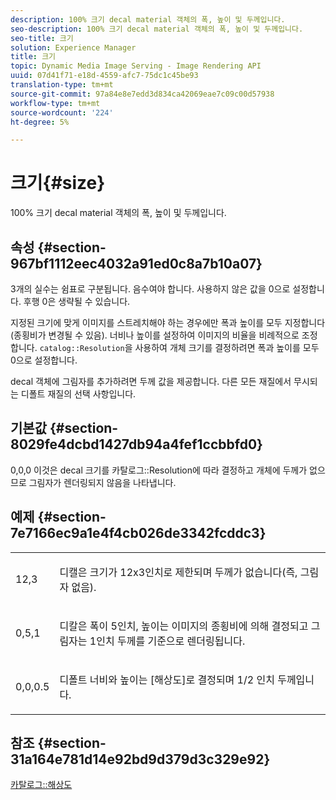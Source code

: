 ```yaml
---
description: 100% 크기 decal material 객체의 폭, 높이 및 두께입니다.
seo-description: 100% 크기 decal material 객체의 폭, 높이 및 두께입니다.
seo-title: 크기
solution: Experience Manager
title: 크기
topic: Dynamic Media Image Serving - Image Rendering API
uuid: 07d41f71-e18d-4559-afc7-75dc1c45be93
translation-type: tm+mt
source-git-commit: 97a84e8e7edd3d834ca42069eae7c09c00d57938
workflow-type: tm+mt
source-wordcount: '224'
ht-degree: 5%

---
```



# 크기{#size}

100% 크기 decal material 객체의 폭, 높이 및 두께입니다.

## 속성 {#section-967bf1112eec4032a91ed0c8a7b10a07}

3개의 실수는 쉼표로 구분됩니다. 음수여야 합니다. 사용하지 않은 값을 0으로 설정합니다. 후행 0은 생략될 수 있습니다.

지정된 크기에 맞게 이미지를 스트레치해야 하는 경우에만 폭과 높이를 모두 지정합니다(종횡비가 변경될 수 있음). 너비나 높이를 설정하여 이미지의 비율을 비례적으로 조정합니다. `catalog::Resolution`을 사용하여 개체 크기를 결정하려면 폭과 높이를 모두 0으로 설정합니다.

decal 객체에 그림자를 추가하려면 두께 값을 제공합니다. 다른 모든 재질에서 무시되는 디폴트 재질의 선택 사항입니다.

## 기본값 {#section-8029fe4dcbd1427db94a4fef1ccbbfd0}

0,0,0 이것은 decal 크기를 카탈로그::Resolution에 따라 결정하고 개체에 두께가 없으므로 그림자가 렌더링되지 않음을 나타냅니다.

## 예제 {#section-7e7166ec9a1e4f4cb026de3342fcddc3}

<table id="simpletable_E3503BD975F342C58DDB4C2B56BF0CEE"> 
 <tr class="strow"> 
  <td class="stentry"> <p>12,3 </p></td> 
  <td class="stentry"> <p>디캘은 크기가 12x3인치로 제한되며 두께가 없습니다(즉, 그림자 없음). </p></td> 
 </tr> 
 <tr class="strow"> 
  <td class="stentry"> <p>0,5,1 </p></td> 
  <td class="stentry"> <p>디칼은 폭이 5인치, 높이는 이미지의 종횡비에 의해 결정되고 그림자는 1인치 두께를 기준으로 렌더링됩니다. </p></td> 
 </tr> 
 <tr class="strow"> 
  <td class="stentry"> <p>0,0,0.5 </p></td> 
  <td class="stentry"> <p>디폴트 너비와 높이는 [해상도]로 결정되며 1/2 인치 두께입니다. </p></td> 
 </tr> 
</table>

## 참조 {#section-31a164e781d14e92bd9d379d3c329e92}

[카탈로그::해상도](../../../../../ir-api/material-cat/image-rendering-api-ref/c-ir-material-catalog/c-ir-attributes-reference/r-ir-resolution.md#reference-09fe14e6bfbf4db6b7f4369fffecc806)
